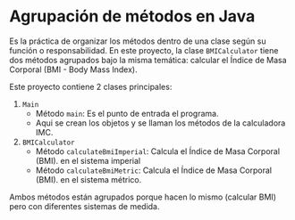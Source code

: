 # Agrupación de métodos en Java

Es la práctica de organizar los métodos dentro de una clase según su función o responsabilidad. En este proyecto, la clase `BMICalculator` tiene dos métodos agrupados bajo la misma temática: calcular el Índice de Masa Corporal (BMI - Body Mass Index).

Este proyecto contiene 2 clases principales:
1. `Main`
    - Método `main`: Es el punto de entrada el programa.
    - Aqui se crean los objetos y se llaman los métodos de la calculadora IMC.
2. `BMICalculator`
    - Método `calculateBmiImperial`: Calcula el Índice de Masa Corporal (BMI). en el sistema imperial
    - Método `calculateBmiMetric`: Calcula el Índice de Masa Corporal (BMI). en el sistema métrico.

Ambos métodos están agrupados porque hacen lo mismo (calcular BMI) pero con diferentes sistemas de medida.